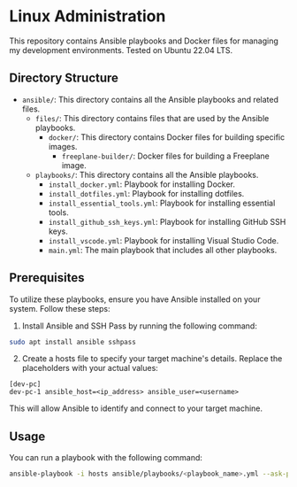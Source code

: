 # Linux Administration

This repository contains Ansible playbooks and Docker files for managing my development environments. Tested on Ubuntu 22.04 LTS.

## Directory Structure

- `ansible/`: This directory contains all the Ansible playbooks and related files.
  - `files/`: This directory contains files that are used by the Ansible playbooks.
    - `docker/`: This directory contains Docker files for building specific images.
      - `freeplane-builder/`: Docker files for building a Freeplane image.
  - `playbooks/`: This directory contains all the Ansible playbooks.
    - `install_docker.yml`: Playbook for installing Docker.
    - `install_dotfiles.yml`: Playbook for installing dotfiles.
    - `install_essential_tools.yml`: Playbook for installing essential tools.
    - `install_github_ssh_keys.yml`: Playbook for installing GitHub SSH keys.
    - `install_vscode.yml`: Playbook for installing Visual Studio Code.
    - `main.yml`: The main playbook that includes all other playbooks.

## Prerequisites

To utilize these playbooks, ensure you have Ansible installed on your system. Follow these steps:

1. Install Ansible and SSH Pass by running the following command:

```bash
sudo apt install ansible sshpass
```

2. Create a hosts file to specify your target machine's details. Replace the placeholders with your actual values:

```
[dev-pc]
dev-pc-1 ansible_host=<ip_address> ansible_user=<username>
```

This will allow Ansible to identify and connect to your target machine.

## Usage

You can run a playbook with the following command:

```sh
ansible-playbook -i hosts ansible/playbooks/<playbook_name>.yml --ask-pass --ask-become-pass -vv